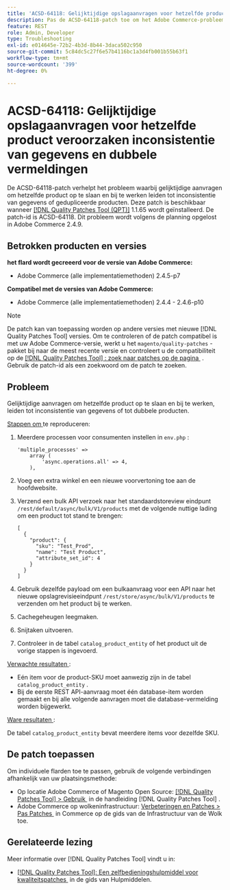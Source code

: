 ```yaml
---
title: 'ACSD-64118: Gelijktijdige opslagaanvragen voor hetzelfde product veroorzaken inconsistentie van gegevens en dubbele vermeldingen'
description: Pas de ACSD-64118-patch toe om het Adobe Commerce-probleem op te lossen waarbij gelijktijdige aanvragen om hetzelfde product op te slaan en bij te werken leiden tot inconsistentie van gegevens of gedupliceerde producten.
feature: REST
role: Admin, Developer
type: Troubleshooting
exl-id: e014645e-72b2-4b3d-8b44-3daca502c950
source-git-commit: 5c84dc5c27f6e57b4116bc1a3d4fb001b55b63f1
workflow-type: tm+mt
source-wordcount: '399'
ht-degree: 0%

---
```


# ACSD-64118: Gelijktijdige opslagaanvragen voor hetzelfde product veroorzaken inconsistentie van gegevens en dubbele vermeldingen

De ACSD-64118-patch verhelpt het probleem waarbij gelijktijdige aanvragen om hetzelfde product op te slaan en bij te werken leiden tot inconsistentie van gegevens of gedupliceerde producten. Deze patch is beschikbaar wanneer [[!DNL Quality Patches Tool (QPT)]](/help/tools/quality-patches-tool/quality-patches-tool-to-self-serve-quality-patches.md) 1.1.65 wordt geïnstalleerd. De patch-id is ACSD-64118. Dit probleem wordt volgens de planning opgelost in Adobe Commerce 2.4.9.

## Betrokken producten en versies

**het flard wordt gecreeerd voor de versie van Adobe Commerce:**

* Adobe Commerce (alle implementatiemethoden) 2.4.5-p7

**Compatibel met de versies van Adobe Commerce:**

* Adobe Commerce (alle implementatiemethoden) 2.4.4 - 2.4.6-p10

>[!NOTE]
>
>De patch kan van toepassing worden op andere versies met nieuwe [!DNL Quality Patches Tool] versies. Om te controleren of de patch compatibel is met uw Adobe Commerce-versie, werkt u het `magento/quality-patches` -pakket bij naar de meest recente versie en controleert u de compatibiliteit op de [[!DNL Quality Patches Tool] : zoek naar patches op de pagina &#x200B;](https://experienceleague.adobe.com/tools/commerce-quality-patches/index.html?lang=nl-NL) . Gebruik de patch-id als een zoekwoord om de patch te zoeken.

## Probleem

Gelijktijdige aanvragen om hetzelfde product op te slaan en bij te werken, leiden tot inconsistentie van gegevens of tot dubbele producten.

<u> Stappen om </u> te reproduceren:

1. Meerdere processen voor consumenten instellen in `env.php` :

   ```
   'multiple_processes' =>
       array (
           'async.operations.all' => 4,
       ),
   ```

1. Voeg een extra winkel en een nieuwe voorvertoning toe aan de hoofdwebsite.
1. Verzend een bulk API verzoek naar het standaardstoreview eindpunt `/rest/default/async/bulk/V1/products` met de volgende nuttige lading om een product tot stand te brengen:

   ```
   [
     {
       "product": {
         "sku": "Test_Prod",
         "name": "Test Product",
         "attribute_set_id": 4
       }
     }
   ]
   ```

1. Gebruik dezelfde payload om een bulkaanvraag voor een API naar het nieuwe opslagrevisieeindpunt `/rest/store/async/bulk/V1/products` te verzenden om het product bij te werken.
1. Cachegeheugen leegmaken.
1. Snijtaken uitvoeren.
1. Controleer in de tabel `catalog_product_entity` of het product uit de vorige stappen is ingevoerd.

<u> Verwachte resultaten </u>:

* Eén item voor de product-SKU moet aanwezig zijn in de tabel `catalog_product_entity` .
* Bij de eerste REST API-aanvraag moet één database-item worden gemaakt en bij alle volgende aanvragen moet die database-vermelding worden bijgewerkt.

<u> Ware resultaten </u>:

De tabel `catalog_product_entity` bevat meerdere items voor dezelfde SKU.

## De patch toepassen

Om individuele flarden toe te passen, gebruik de volgende verbindingen afhankelijk van uw plaatsingsmethode:

* Op locatie Adobe Commerce of Magento Open Source: [[!DNL Quality Patches Tool] > Gebruik &#x200B;](/help/tools/quality-patches-tool/usage.md) in de handleiding [!DNL Quality Patches Tool] .
* Adobe Commerce op wolkeninfrastructuur: [&#x200B; Verbeteringen en Patches > Pas Patches &#x200B;](https://experienceleague.adobe.com/docs/commerce-cloud-service/user-guide/develop/upgrade/apply-patches.html?lang=nl-NL) in Commerce op de gids van de Infrastructuur van de Wolk toe.

## Gerelateerde lezing

Meer informatie over [!DNL Quality Patches Tool] vindt u in:

* [[!DNL Quality Patches Tool]: Een zelfbedieningshulpmiddel voor kwaliteitspatches &#x200B;](/help/tools/quality-patches-tool/quality-patches-tool-to-self-serve-quality-patches.md) in de gids van Hulpmiddelen.
